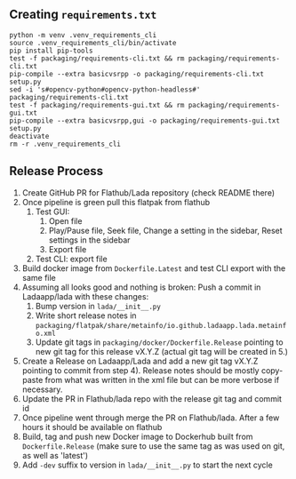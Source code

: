 ## Creating `requirements.txt`

```shell
python -m venv .venv_requirements_cli
source .venv_requirements_cli/bin/activate
pip install pip-tools
test -f packaging/requirements-cli.txt && rm packaging/requirements-cli.txt 
pip-compile --extra basicvsrpp -o packaging/requirements-cli.txt setup.py
sed -i 's#opencv-python#opencv-python-headless#' packaging/requirements-cli.txt
test -f packaging/requirements-gui.txt && rm packaging/requirements-gui.txt 
pip-compile --extra basicvsrpp,gui -o packaging/requirements-gui.txt setup.py
deactivate
rm -r .venv_requirements_cli
```

## Release Process
1. Create GitHub PR for Flathub/Lada repository (check README there)
2. Once pipeline is green pull this flatpak from flathub
   1. Test GUI: 
        1. Open file
        2. Play/Pause file, Seek file, Change a setting in the sidebar, Reset settings in the sidebar
        3. Export file
   2. Test CLI: export file
3. Build docker image from `Dockerfile.Latest` and test CLI export with the same file
4. Assuming all looks good and nothing is broken: Push a commit in Ladaapp/lada with these changes:
    1. Bump version in `lada/__init__.py`
    2. Write short release notes in `packaging/flatpak/share/metainfo/io.github.ladaapp.lada.metainfo.xml`
    3. Update git tags in `packaging/docker/Dockerfile.Release` pointing to new git tag for this release vX.Y.Z (actual git tag will be created in 5.)
5. Create a Release on Ladaapp/Lada and add a new git tag vX.Y.Z pointing to commit from step 4). Release notes should be mostly copy-paste from what was written in the xml file but can be more verbose if necessary.
6. Update the PR in Flathub/lada repo with the release git tag and commit id
7. Once pipeline went through merge the PR on Flathub/lada. After a few hours it should be available on flathub
8. Build, tag and push new Docker image to Dockerhub built from `Dockerfile.Release` (make sure to use the same tag as was used on git, as well as 'latest')
9. Add `-dev` suffix to version in `lada/__init__.py` to start the next cycle
